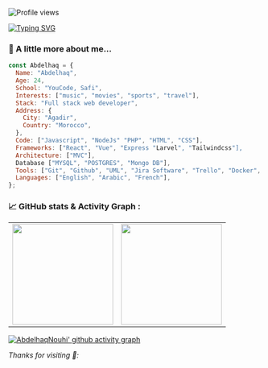 ![Profile views](https://gpvc.arturio.dev/Halazv2)


[![Typing SVG](https://readme-typing-svg.herokuapp.com?lines=Hi+there+%F0%9F%91%8B+I+am+Abdelhaq+Nouhi;Welcome+to+My+Profile!++)](https://git.io/typing-svg)
### 🔭 A little more about me...
<!-- <img src="" width="50">  -->

```Javascript
const Abdelhaq = {
  Name: "Abdelhaq",
  Age: 24,
  School: "YouCode, Safi",
  Interests: ["music", "movies", "sports", "travel"],
  Stack: "Full stack web developer",
  Address: {
    City: "Agadir",
    Country: "Morocco",
  },
  Code: ["Javascript", "NodeJs" "PHP", "HTML", "CSS"],
  Frameworks: ["React", "Vue", "Express "Larvel", "Tailwindcss"],
  Architecture: ["MVC"],
  Database ["MYSQL", "POSTGRES", "Mongo DB"],
  Tools: ["Git", "Github", "UML", "Jira Software", "Trello", "Docker", "VSCode", "AdobeXD" , "Figma"],
  Languages: ["English", "Arabic", "French"],
};
```
### 📈 GitHub stats & Activity Graph :
<table cellpadding="0">
  <tr style="padding: 10">
    <!-- GitHub Stats Card -->  
    <td valign="top"><img height="200" src="https://github-readme-stats.vercel.app/api?username=AbdelhaqNouhi&show_icons=true&theme=vue-    dark&include_all_commits=true"/></td>
    <!-- GitHub Top Language Card -->
    <td valign="top"><img height="200" src="https://github-readme-stats.vercel.app/api/top-langs/?username=AbdelhaqNouhi&theme=vue-dark&layout=compact"/></td>
  </tr>
</table>

[![AbdelhaqNouhi' github activity graph](https://activity-graph.herokuapp.com/graph?username=AbdelhaqNouhi&theme=react-dark)](https://github.com/ashutosh00710/github-readme-activity-graph)






<em> Thanks for visiting 💙: </em>

<!-- <img src="" width="60"> -->
